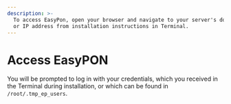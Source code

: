 ```yaml
---
description: >-
  To access EasyPon, open your browser and navigate to your server's domain name
  or IP address from installation instructions in Terminal.
---
```


# Access EasyPON

You will be prompted to log in with your credentials, which you received in the Terminal during installation, or which can be found in `/root/.tmp_ep_users`.
